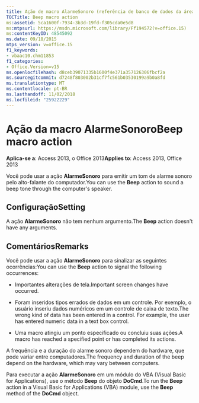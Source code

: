 ```yaml
---
title: Ação de macro AlarmeSonoro (referência de banco de dados da área de trabalho do Access)
TOCTitle: Beep macro action
ms:assetid: 5ca1600f-7934-3b3d-19fd-f305cda0e5d8
ms:mtpsurl: https://msdn.microsoft.com/library/Ff194572(v=office.15)
ms:contentKeyID: 48545092
ms.date: 09/18/2015
mtps_version: v=office.15
f1_keywords:
- vbaac10.chm11853
f1_categories:
- Office.Version=v15
ms.openlocfilehash: d8ceb39071335b1600f4e371a357126306fbcf2a
ms.sourcegitcommit: d7248f803002b31cf7fc561b03530199a9b0a8fd
ms.translationtype: MT
ms.contentlocale: pt-BR
ms.lasthandoff: 11/02/2018
ms.locfileid: "25922229"
---
```

# <a name="beep-macro-action"></a><span data-ttu-id="30a0e-102">Ação da macro AlarmeSonoro</span><span class="sxs-lookup"><span data-stu-id="30a0e-102">Beep macro action</span></span>


<span data-ttu-id="30a0e-103">**Aplica-se a**: Access 2013, o Office 2013</span><span class="sxs-lookup"><span data-stu-id="30a0e-103">**Applies to**: Access 2013, Office 2013</span></span>

<span data-ttu-id="30a0e-104">Você pode usar a ação **AlarmeSonoro** para emitir um tom de alarme sonoro pelo alto-falante do computador.</span><span class="sxs-lookup"><span data-stu-id="30a0e-104">You can use the **Beep** action to sound a beep tone through the computer's speaker.</span></span>

## <a name="setting"></a><span data-ttu-id="30a0e-105">Configuração</span><span class="sxs-lookup"><span data-stu-id="30a0e-105">Setting</span></span>

<span data-ttu-id="30a0e-106">A ação **AlarmeSonoro** não tem nenhum argumento.</span><span class="sxs-lookup"><span data-stu-id="30a0e-106">The **Beep** action doesn't have any arguments.</span></span>

## <a name="remarks"></a><span data-ttu-id="30a0e-107">Comentários</span><span class="sxs-lookup"><span data-stu-id="30a0e-107">Remarks</span></span>

<span data-ttu-id="30a0e-108">Você pode usar a ação **AlarmeSonoro** para sinalizar as seguintes ocorrências:</span><span class="sxs-lookup"><span data-stu-id="30a0e-108">You can use the **Beep** action to signal the following occurrences:</span></span>

  - <span data-ttu-id="30a0e-109">Importantes alterações de tela.</span><span class="sxs-lookup"><span data-stu-id="30a0e-109">Important screen changes have occurred.</span></span>

  - <span data-ttu-id="30a0e-p101">Foram inseridos tipos errados de dados em um controle. Por exemplo, o usuário inseriu dados numéricos em um controle de caixa de texto.</span><span class="sxs-lookup"><span data-stu-id="30a0e-p101">The wrong kind of data has been entered in a control. For example, the user has entered numeric data in a text box control.</span></span>

  - <span data-ttu-id="30a0e-112">Uma macro atingiu um ponto especificado ou concluiu suas ações.</span><span class="sxs-lookup"><span data-stu-id="30a0e-112">A macro has reached a specified point or has completed its actions.</span></span>

<span data-ttu-id="30a0e-113">A frequência e a duração do alarme sonoro dependem do hardware, que pode variar entre computadores.</span><span class="sxs-lookup"><span data-stu-id="30a0e-113">The frequency and duration of the beep depend on the hardware, which may vary between computers.</span></span>

<span data-ttu-id="30a0e-114">Para executar a ação **AlarmeSonoro** em um módulo do VBA (Visual Basic for Applications), use o método **Beep** do objeto **DoCmd**.</span><span class="sxs-lookup"><span data-stu-id="30a0e-114">To run the **Beep** action in a Visual Basic for Applications (VBA) module, use the **Beep** method of the **DoCmd** object.</span></span>

